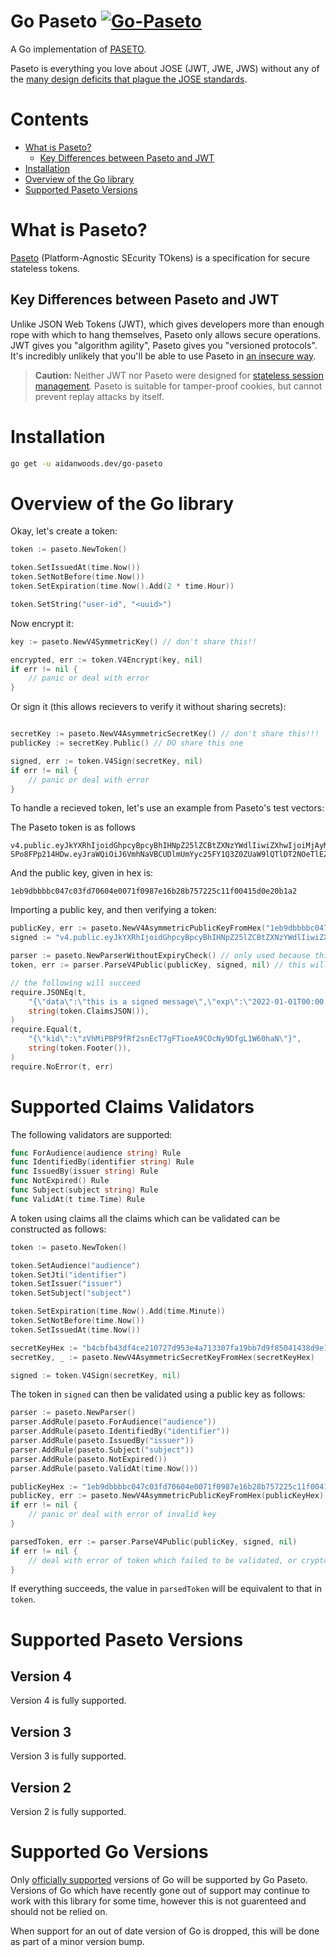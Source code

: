 # Go Paseto [![Go-Paseto](https://github.com/aidantwoods/go-paseto/actions/workflows/ci.yml/badge.svg)](https://github.com/aidantwoods/go-paseto/actions/workflows/ci.yml)

A Go implementation of [PASETO](https://github.com/paragonie/paseto).

Paseto is everything you love about JOSE (JWT, JWE, JWS) without any of the
[many design deficits that plague the JOSE standards](https://paragonie.com/blog/2017/03/jwt-json-web-tokens-is-bad-standard-that-everyone-should-avoid).


# Contents
* [What is Paseto?](#what-is-paseto)
  * [Key Differences between Paseto and JWT](#key-differences-between-paseto-and-jwt)
* [Installation](#installation)
* [Overview of the Go library](#overview-of-the-go-library)
* [Supported Paseto Versions](#supported-paseto-versions)

# What is Paseto?

[Paseto](https://github.com/paragonie/paseto) (Platform-Agnostic SEcurity
TOkens) is a specification for secure stateless tokens.

## Key Differences between Paseto and JWT

Unlike JSON Web Tokens (JWT), which gives developers more than enough rope with
which to hang themselves, Paseto only allows secure operations. JWT gives you
"algorithm agility", Paseto gives you "versioned protocols". It's incredibly
unlikely that you'll be able to use Paseto in
[an insecure way](https://auth0.com/blog/critical-vulnerabilities-in-json-web-token-libraries).

> **Caution:** Neither JWT nor Paseto were designed for
> [stateless session management](http://cryto.net/~joepie91/blog/2016/06/13/stop-using-jwt-for-sessions/).
> Paseto is suitable for tamper-proof cookies, but cannot prevent replay attacks
> by itself.

# Installation

```bash
go get -u aidanwoods.dev/go-paseto
```

# Overview of the Go library

Okay, let's create a token:
```go
token := paseto.NewToken()

token.SetIssuedAt(time.Now())
token.SetNotBefore(time.Now())
token.SetExpiration(time.Now().Add(2 * time.Hour))

token.SetString("user-id", "<uuid>")
```

Now encrypt it:
```go
key := paseto.NewV4SymmetricKey() // don't share this!!

encrypted, err := token.V4Encrypt(key, nil)
if err != nil {
    // panic or deal with error
}
```

Or sign it (this allows recievers to verify it without sharing secrets):
```go

secretKey := paseto.NewV4AsymmetricSecretKey() // don't share this!!!
publicKey := secretKey.Public() // DO share this one

signed, err := token.V4Sign(secretKey, nil)
if err != nil {
    // panic or deal with error
}
```

To handle a recieved token, let's use an example from Paseto's test vectors:

The Paseto token is as follows
```
v4.public.eyJkYXRhIjoidGhpcyBpcyBhIHNpZ25lZCBtZXNzYWdlIiwiZXhwIjoiMjAyMi0wMS0wMVQwMDowMDowMCswMDowMCJ9v3Jt8mx_TdM2ceTGoqwrh4yDFn0XsHvvV_D0DtwQxVrJEBMl0F2caAdgnpKlt4p7xBnx1HcO-SPo8FPp214HDw.eyJraWQiOiJ6VmhNaVBCUDlmUmYyc25FY1Q3Z0ZUaW9lQTlDT2NOeTlEZmdMMVc2MGhhTiJ9
```

And the public key, given in hex is:
```
1eb9dbbbbc047c03fd70604e0071f0987e16b28b757225c11f00415d0e20b1a2
```

Importing a public key, and then verifying a token:

```go
publicKey, err := paseto.NewV4AsymmetricPublicKeyFromHex("1eb9dbbbbc047c03fd70604e0071f0987e16b28b757225c11f00415d0e20b1a2") // this wil fail if given key in an invalid format
signed := "v4.public.eyJkYXRhIjoidGhpcyBpcyBhIHNpZ25lZCBtZXNzYWdlIiwiZXhwIjoiMjAyMi0wMS0wMVQwMDowMDowMCswMDowMCJ9v3Jt8mx_TdM2ceTGoqwrh4yDFn0XsHvvV_D0DtwQxVrJEBMl0F2caAdgnpKlt4p7xBnx1HcO-SPo8FPp214HDw.eyJraWQiOiJ6VmhNaVBCUDlmUmYyc25FY1Q3Z0ZUaW9lQTlDT2NOeTlEZmdMMVc2MGhhTiJ9"

parser := paseto.NewParserWithoutExpiryCheck() // only used because this example token has expired, use NewParser() (which checks expiry by default)
token, err := parser.ParseV4Public(publicKey, signed, nil) // this will fail if parsing failes, cryptographic checks fail, or validation rules fail

// the following will succeed
require.JSONEq(t,
    "{\"data\":\"this is a signed message\",\"exp\":\"2022-01-01T00:00:00+00:00\"}",
    string(token.ClaimsJSON()),
)
require.Equal(t,
    "{\"kid\":\"zVhMiPBP9fRf2snEcT7gFTioeA9COcNy9DfgL1W60haN\"}",
    string(token.Footer()),
)
require.NoError(t, err)
```

# Supported Claims Validators
The following validators are supported:

```go
func ForAudience(audience string) Rule
func IdentifiedBy(identifier string) Rule
func IssuedBy(issuer string) Rule
func NotExpired() Rule
func Subject(subject string) Rule
func ValidAt(t time.Time) Rule
```

A token using claims all the claims which can be validated can be constructed as follows:

```go
token := paseto.NewToken()

token.SetAudience("audience")
token.SetJti("identifier")
token.SetIssuer("issuer")
token.SetSubject("subject")

token.SetExpiration(time.Now().Add(time.Minute))
token.SetNotBefore(time.Now())
token.SetIssuedAt(time.Now())

secretKeyHex := "b4cbfb43df4ce210727d953e4a713307fa19bb7d9f85041438d9e11b942a37741eb9dbbbbc047c03fd70604e0071f0987e16b28b757225c11f00415d0e20b1a2"
secretKey, _ := paseto.NewV4AsymmetricSecretKeyFromHex(secretKeyHex)

signed := token.V4Sign(secretKey, nil)
```

The token in `signed` can then be validated using a public key as follows:
```go
parser := paseto.NewParser()
parser.AddRule(paseto.ForAudience("audience"))
parser.AddRule(paseto.IdentifiedBy("identifier"))
parser.AddRule(paseto.IssuedBy("issuer"))
parser.AddRule(paseto.Subject("subject"))
parser.AddRule(paseto.NotExpired())
parser.AddRule(paseto.ValidAt(time.Now()))

publicKeyHex := "1eb9dbbbbc047c03fd70604e0071f0987e16b28b757225c11f00415d0e20b1a2"
publicKey, err := paseto.NewV4AsymmetricPublicKeyFromHex(publicKeyHex)
if err != nil {
    // panic or deal with error of invalid key
}

parsedToken, err := parser.ParseV4Public(publicKey, signed, nil)
if err != nil {
    // deal with error of token which failed to be validated, or cryptographically verified
}
```

If everything succeeds, the value in `parsedToken` will be equivalent to that in `token`.

# Supported Paseto Versions
## Version 4
Version 4 is fully supported.
## Version 3
Version 3 is fully supported.
## Version 2
Version 2 is fully supported.

# Supported Go Versions
Only [officially supported](https://go.dev/doc/devel/release#policy) versions of Go will be
supported by Go Paseto. Versions of Go which have recently gone out of support may continue to work
with this library for some time, however this is not guarenteed and should not be relied on.

When support for an out of date version of Go is dropped, this will be done as part of a minor
version bump.